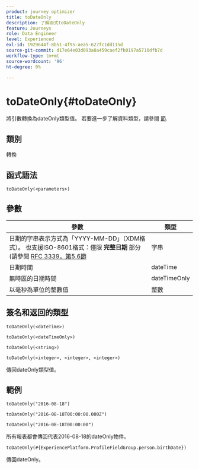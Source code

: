 ```yaml
---
product: journey optimizer
title: toDateOnly
description: 了解函式toDateOnly
feature: Journeys
role: Data Engineer
level: Experienced
exl-id: 1929644f-8b51-4f95-aea5-627fc1dd115d
source-git-commit: d17e64e03d093a8a459caef2fb0197a5710dfb7d
workflow-type: tm+mt
source-wordcount: '96'
ht-degree: 0%

---
```


# toDateOnly{#toDateOnly}

將引數轉換為dateOnly類型值。 若要進一步了解資料類型，請參閱 [節](../expression/data-types.md).

## 類別

轉換

## 函式語法

`toDateOnly(<parameters>)`

## 參數

| 參數 | 類型 |
|-----------|------------------|
| 日期的字串表示方式為「YYYY-MM-DD」（XDM格式）。 也支援ISO-8601格式：僅限 **完整日期** 部分(請參閱 [RFC 3339，第5.6節](https://www.rfc-editor.org/rfc/rfc3339#section-5.6) | 字串 |
| 日期時間 | dateTime |
| 無時區的日期時間 | dateTimeOnly |
| 以毫秒為單位的整數值 | 整數 |

## 簽名和返回的類型

`toDateOnly(<dateTime>)`

`toDateOnly(<dateTimeOnly>)`

`toDateOnly(<string>)`

`toDateOnly(<integer>, <integer>, <integer>)`

傳回dateOnly類型值。

## 範例

`toDateOnly("2016-08-18")`

`toDateOnly("2016-08-18T00:00:00.000Z")`

`toDateOnly("2016-08-18T00:00:00")`

所有報表都會傳回代表2016-08-18的dateOnly物件。

`toDateOnly(#{ExperiencePlatform.ProfileFieldGroup.person.birthDate})`

傳回dateOnly。
